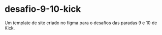 # desafio-9-10-kick
Um template de site criado no figma para o desafios das paradas 9 e 10 de Kick.
